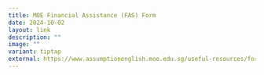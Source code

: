```yaml
---
title: MOE Financial Assistance (FAS) Form
date: 2024-10-02
layout: link
description: ""
image: ""
variant: tiptap
external: https://www.assumptionenglish.moe.edu.sg/useful-resources/for-parents/moe-financial-assistance-fas-form/
---
```

